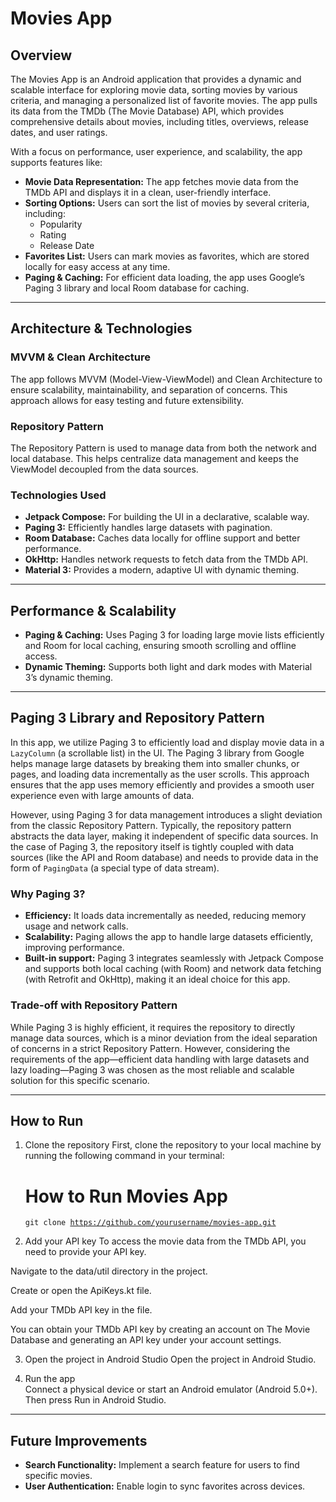 # Movies App

## Overview

The Movies App is an Android application that provides a dynamic and scalable interface for exploring movie data, sorting movies by various criteria, and managing a personalized list of favorite movies. The app pulls its data from the TMDb (The Movie Database) API, which provides comprehensive details about movies, including titles, overviews, release dates, and user ratings.

With a focus on performance, user experience, and scalability, the app supports features like:

- **Movie Data Representation:** The app fetches movie data from the TMDb API and displays it in a clean, user-friendly interface.
- **Sorting Options:** Users can sort the list of movies by several criteria, including:
  - Popularity
  - Rating
  - Release Date
- **Favorites List:** Users can mark movies as favorites, which are stored locally for easy access at any time.
- **Paging & Caching:** For efficient data loading, the app uses Google’s Paging 3 library and local Room database for caching.

---

## Architecture & Technologies

### MVVM & Clean Architecture

The app follows MVVM (Model-View-ViewModel) and Clean Architecture to ensure scalability, maintainability, and separation of concerns. This approach allows for easy testing and future extensibility.

### Repository Pattern

The Repository Pattern is used to manage data from both the network and local database. This helps centralize data management and keeps the ViewModel decoupled from the data sources.

### Technologies Used

- **Jetpack Compose:** For building the UI in a declarative, scalable way.
- **Paging 3:** Efficiently handles large datasets with pagination.
- **Room Database:** Caches data locally for offline support and better performance.
- **OkHttp:** Handles network requests to fetch data from the TMDb API.
- **Material 3:** Provides a modern, adaptive UI with dynamic theming.

---

## Performance & Scalability

- **Paging & Caching:** Uses Paging 3 for loading large movie lists efficiently and Room for local caching, ensuring smooth scrolling and offline access.
- **Dynamic Theming:** Supports both light and dark modes with Material 3’s dynamic theming.

---

## Paging 3 Library and Repository Pattern

In this app, we utilize Paging 3 to efficiently load and display movie data in a `LazyColumn` (a scrollable list) in the UI. The Paging 3 library from Google helps manage large datasets by breaking them into smaller chunks, or pages, and loading data incrementally as the user scrolls. This approach ensures that the app uses memory efficiently and provides a smooth user experience even with large amounts of data.

However, using Paging 3 for data management introduces a slight deviation from the classic Repository Pattern. Typically, the repository pattern abstracts the data layer, making it independent of specific data sources. In the case of Paging 3, the repository itself is tightly coupled with data sources (like the API and Room database) and needs to provide data in the form of `PagingData` (a special type of data stream).

### Why Paging 3?

- **Efficiency:** It loads data incrementally as needed, reducing memory usage and network calls.
- **Scalability:** Paging allows the app to handle large datasets efficiently, improving performance.
- **Built-in support:** Paging 3 integrates seamlessly with Jetpack Compose and supports both local caching (with Room) and network data fetching (with Retrofit and OkHttp), making it an ideal choice for this app.

### Trade-off with Repository Pattern

While Paging 3 is highly efficient, it requires the repository to directly manage data sources, which is a minor deviation from the ideal separation of concerns in a strict Repository Pattern. However, considering the requirements of the app—efficient data handling with large datasets and lazy loading—Paging 3 was chosen as the most reliable and scalable solution for this specific scenario.

---

## How to Run

1. Clone the repository
First, clone the repository to your local machine by running the following command in your terminal:
    <h1>How to Run Movies App</h1>

    <code>git clone https://github.com/yourusername/movies-app.git</code>


2. Add your API key
To access the movie data from the TMDb API, you need to provide your API key.

Navigate to the data/util directory in the project.<br>

Create or open the ApiKeys.kt file.<br>

Add your TMDb API key in the file.<br>

You can obtain your TMDb API key by creating an account on The Movie Database and generating an API key under your account settings.<br>

3. Open the project in Android Studio
Open the project in Android Studio.

4. Run the app<br>
Connect a physical device or start an Android emulator (Android 5.0+). Then press Run in Android Studio.



---

## Future Improvements

- **Search Functionality:** Implement a search feature for users to find specific movies.
- **User Authentication:** Enable login to sync favorites across devices.


